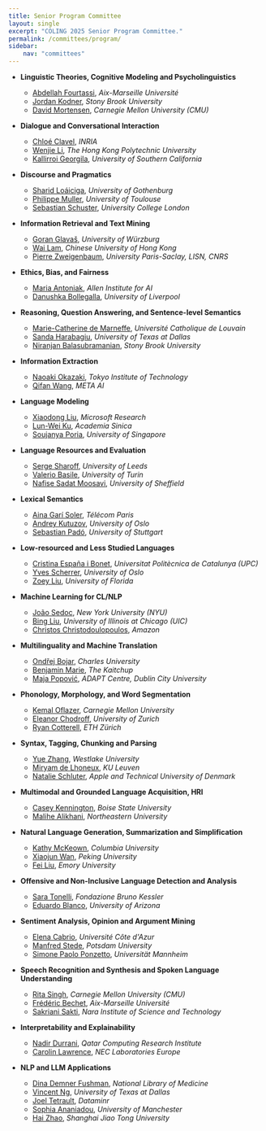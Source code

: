 ```yaml
---
title: Senior Program Committee
layout: single
excerpt: "COLING 2025 Senior Program Committee."
permalink: /committees/program/
sidebar: 
    nav: "committees"
---
```


- **Linguistic Theories, Cognitive Modeling and Psycholinguistics**
  - [Abdellah Fourtassi](mailto:abdellah.fourtassi@gmail.com), *Aix-Marseille Université*
  - [Jordan Kodner](mailto:jordan.kodner@stonybrook.edu), *Stony Brook University*
  - [David Mortensen](mailto:dmortens@andrew.cmu.edu), *Carnegie Mellon University (CMU)*

- **Dialogue and Conversational Interaction**
  - [Chloé Clavel](mailto:chloe.clavel@inria.fr), *INRIA*
  - [Wenjie Li](mailto:cswjli@comp.polyu.edu.hk), *The Hong Kong Polytechnic University*
  - [Kallirroi Georgila](mailto:kgeorgila@ict.usc.edu), *University of Southern California*

- **Discourse and Pragmatics**
  - [Sharid Loáiciga](mailto:sharid.loaiciga@gu.se), *University of Gothenburg*
  - [Philippe Muller](mailto:philippe.muller@irit.fr), *University of Toulouse*
  - [Sebastian Schuster](mailto:s.schuster@ucl.ac.uk), *University College London*

- **Information Retrieval and Text Mining**
  - [Goran Glavaš](mailto:gogo.glavas@gmail.com), *University of Würzburg*
  - [Wai Lam](mailto:wlam@se.cuhk.edu.hk), *Chinese University of Hong Kong*
  - [Pierre Zweigenbaum](mailto:pz@limsi.fr), *University Paris-Saclay, LISN, CNRS*

- **Ethics, Bias, and Fairness**
  - [Maria Antoniak](mailto:maria.antoniak@colorado.edu), *Allen Institute for AI*
  - [Danushka Bollegalla](mailto:danushka.bollegala@gmail.com), *University of Liverpool*

- **Reasoning, Question Answering, and Sentence-level Semantics**
  - [Marie-Catherine de Marneffe](mailto:marie-catherine.demarneffe@uclouvain.be), *Université Catholique de Louvain*
  - [Sanda Harabagiu](mailto:sanda@utdallas.edu), *University of Texas at Dallas*
  - [Niranjan Balasubramanian](mailto:niranjan@cs.stonybrook.edu), *Stony Brook University*

- **Information Extraction**
  - [Naoaki Okazaki](mailto:okazaki@c.titech.ac.jp), *Tokyo Institute of Technology*
  - [Qifan Wang](mailto:wqfcr618@gmail.com), *META AI*

- **Language Modeling**
  - [Xiaodong Liu](mailto:xiaodl@microsoft.com), *Microsoft Research*
  - [Lun-Wei Ku](mailto:lunwei.jennifer.ku@gmail.com), *Academia Sinica*
  - [Soujanya Poria](mailto:sporia@sutd.edu.sg), *University of Singapore*

- **Language Resources and Evaluation**
  - [Serge Sharoff](mailto:S.Sharoff@leeds.ac.uk), *University of Leeds*
  - [Valerio Basile](mailto:valerio.basile@unito.it), *University of Turin*
  - [Nafise Sadat Moosavi](mailto:n.s.moosavi@sheffield.ac.uk), *University of Sheffield*

- **Lexical Semantics**
  - [Aina Garí Soler](mailto:aina.garisoler@telecom-paris.fr), *Télécom Paris*
  - [Andrey Kutuzov](mailto:andreku@ifi.uio.no), *University of Oslo*
  - [Sebastian Padó](mailto:pado@ims.uni-stuttgart.de), *University of Stuttgart*

- **Low-resourced and Less Studied Languages**
  - [Cristina España i Bonet](mailto:cristinae.uni@gmail.com), *Universitat Politècnica de Catalunya (UPC)*
  - [Yves Scherrer](mailto:yvessc@ifi.uio.no), *University of Oslo*
  - [Zoey Liu](mailto:liu.ying@ufl.edu), *University of Florida*

- **Machine Learning for CL/NLP**
  - [João Sedoc](mailto:joao.sedoc@gmail.com), *New York University (NYU)*
  - [Bing Liu](mailto:liub@uic.edu), *University of Illinois at Chicago (UIC)*
  - [Christos Christodoulopoulos](mailto:chrchrs@amazon.co.uk), *Amazon*

- **Multilinguality and Machine Translation**
  - [Ondřej Bojar](mailto:bojar@ufal.mff.cuni.cz), *Charles University*
  - [Benjamin Marie](mailto:nlp@benjaminmarie.com), *The Kaitchup*
  - [Maja Popović](mailto:maja.popovic@adaptcentre.ie), *ADAPT Centre, Dublin City University*

- **Phonology, Morphology, and Word Segmentation**
  - [Kemal Oflazer](mailto:ko@andrew.cmu.edu), *Carnegie Mellon University*
  - [Eleanor Chodroff](mailto:eleanor.chodroff@uzh.ch), *University of Zurich*
  - [Ryan Cotterell](mailto:ryan.cotterell@gmail.com), *ETH Zürich*

- **Syntax, Tagging, Chunking and Parsing**
  - [Yue Zhang](mailto:yue.zhang@wias.org.cn), *Westlake University*
  - [Miryam de Lhoneux](mailto:miryam.delhoneux@kuleuven.be), *KU Leuven*
  - [Natalie Schluter](mailto:natschluter@apple.com), *Apple and Technical University of Denmark*

- **Multimodal and Grounded Language Acquisition, HRI**
  - [Casey Kennington](mailto:caseykennington@boisestate.edu), *Boise State University*
  - [Malihe Alikhani](mailto:m.alikhani@northeastern.edu), *Northeastern University*

- **Natural Language Generation, Summarization and Simplification**
  - [Kathy McKeown](mailto:kathy@cs.columbia.edu), *Columbia University*
  - [Xiaojun Wan](mailto:wanxiaojun@pku.edu.cn), *Peking University*
  - [Fei Liu](mailto:fei.liu@emory.edu), *Emory University*

- **Offensive and Non-Inclusive Language Detection and Analysis**
  - [Sara Tonelli](mailto:satonelli@fbk.eu), *Fondazione Bruno Kessler*
  - [Eduardo Blanco](mailto:eduardoblanco@arizona.edu), *University of Arizona*

- **Sentiment Analysis, Opinion and Argument Mining**
  - [Elena Cabrio](mailto:elena.cabrio@univ-cotedazur.fr), *Université Côte d'Azur*
  - [Manfred Stede](mailto:stede@uni-potsdam.de), *Potsdam University*
  - [Simone Paolo Ponzetto](mailto:ponzetto@uni-mannheim.de), *Universität Mannheim*

- **Speech Recognition and Synthesis and Spoken Language Understanding**
  - [Rita Singh](mailto:rsingh@cs.cmu.edu), *Carnegie Mellon University (CMU)*
  - [Frédéric Bechet](mailto:frederic.bechet@lis-lab.fr), *Aix-Marseille Université*
  - [Sakriani Sakti](ssakti@is.naist.jp), *Nara Institute of Science and Technology*

- **Interpretability and Explainability**
  - [Nadir Durrani](mailto:ndurrani@hbku.edu.qa), *Qatar Computing Research Institute*
  - [Carolin Lawrence](mailto:Carolin.Lawrence@neclab.eu), *NEC Laboratories Europe*

- **NLP and LLM Applications**
  - [Dina Demner Fushman](mailto:ddemner@mail.nih.gov), *National Library of Medicine*
  - [Vincent Ng](mailto:vince@utdallas.edu), *University of Texas at Dallas*
  - [Joel Tetrault](mailto:tetreaul@gmail.com), *Dataminr*
  - [Sophia Ananiadou](mailto:Sophia.Ananiadou@manchester.ac.uk), *University of Manchester*
  - [Hai Zhao](mailto:zhaohai@cs.sjtu.edu.cn), *Shanghai Jiao Tong University*